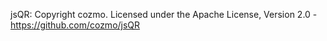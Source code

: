 jsQR: Copyright cozmo. Licensed under the Apache License, Version 2.0 - https://github.com/cozmo/jsQR
